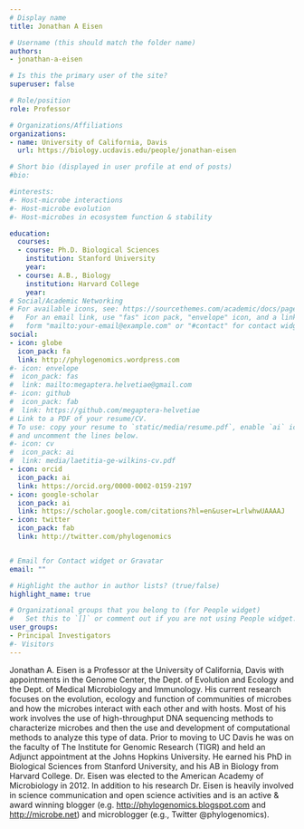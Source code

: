 ```yaml
---
# Display name
title: Jonathan A Eisen

# Username (this should match the folder name)
authors:
- jonathan-a-eisen

# Is this the primary user of the site?
superuser: false

# Role/position
role: Professor

# Organizations/Affiliations
organizations:
- name: University of California, Davis
  url: https://biology.ucdavis.edu/people/jonathan-eisen

# Short bio (displayed in user profile at end of posts)
#bio:

#interests:
#- Host-microbe interactions
#- Host-microbe evolution
#- Host-microbes in ecosystem function & stability

education:
  courses:
  - course: Ph.D. Biological Sciences
    institution: Stanford University
    year:
  - course: A.B., Biology
    institution: Harvard College
    year:
# Social/Academic Networking
# For available icons, see: https://sourcethemes.com/academic/docs/page-builder/#icons
#   For an email link, use "fas" icon pack, "envelope" icon, and a link in the
#   form "mailto:your-email@example.com" or "#contact" for contact widget.
social:
- icon: globe
  icon_pack: fa
  link: http://phylogenomics.wordpress.com
#- icon: envelope
#  icon_pack: fas
#  link: mailto:megaptera.helvetiae@gmail.com
#- icon: github
#  icon_pack: fab
#  link: https://github.com/megaptera-helvetiae
# Link to a PDF of your resume/CV.
# To use: copy your resume to `static/media/resume.pdf`, enable `ai` icons in `params.toml`,
# and uncomment the lines below.
#- icon: cv
#  icon_pack: ai
#  link: media/laetitia-ge-wilkins-cv.pdf
- icon: orcid
  icon_pack: ai
  link: https://orcid.org/0000-0002-0159-2197
- icon: google-scholar
  icon_pack: ai
  link: https://scholar.google.com/citations?hl=en&user=LrlwhwUAAAAJ
- icon: twitter
  icon_pack: fab
  link: http://twitter.com/phylogenomics


# Email for Contact widget or Gravatar
email: ""

# Highlight the author in author lists? (true/false)
highlight_name: true

# Organizational groups that you belong to (for People widget)
#   Set this to `[]` or comment out if you are not using People widget.
user_groups:
- Principal Investigators
#- Visitors
---
```


Jonathan A. Eisen is a Professor at the University of California, Davis with appointments in the Genome Center, the Dept. of Evolution and Ecology and the Dept. of Medical Microbiology and Immunology. His current research focuses on the evolution, ecology and function of communities of microbes and how the microbes interact with each other and with hosts. Most of his work involves the use of high-throughput DNA sequencing methods to characterize microbes and then the use and development of computational methods to analyze this type of data. Prior to moving to UC Davis he was on the faculty of The Institute for Genomic Research (TIGR) and held an Adjunct appointment at the Johns Hopkins University. He earned his PhD in Biological Sciences from Stanford University, and his AB in Biology from Harvard College. Dr. Eisen was elected to the American Academy of Microbiology in 2012. In addition to his research Dr. Eisen is heavily involved in science communication and open science activities and is an active & award winning blogger (e.g. http://phylogenomics.blogspot.com and http://microbe.net) and microblogger (e.g., Twitter @phylogenomics).
